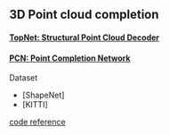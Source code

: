 ## 3D Point cloud completion

#### [TopNet: Structural Point Cloud Decoder](https://ieeexplore.ieee.org/document/8953650)


#### [PCN: Point Completion Network](https://arxiv.org/abs/1808.00671)

Dataset
* [ShapeNet]
* [KITTI]

[code reference](https://github.com/lynetcha/completion3d/tree/1dc8ffac02c4ec49afb33c41f13dd5f90abdf5b7)
